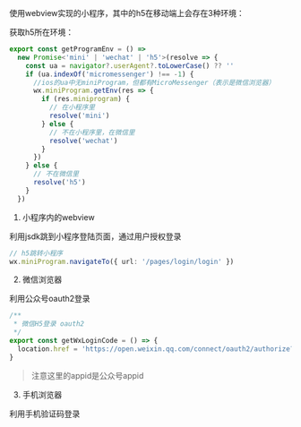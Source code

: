 使用webview实现的小程序，其中的h5在移动端上会存在3种环境：

获取h5所在环境：

```ts
export const getProgramEnv = () =>
  new Promise<'mini' | 'wechat' | 'h5'>(resolve => {
    const ua = navigator?.userAgent?.toLowerCase() ?? ''
    if (ua.indexOf('micromessenger') !== -1) {
      //ios的ua中无miniProgram，但都有MicroMessenger（表示是微信浏览器）
      wx.miniProgram.getEnv(res => {
        if (res.miniprogram) {
          // 在小程序里
          resolve('mini')
        } else {
          // 不在小程序里，在微信里
          resolve('wechat')
        }
      })
    } else {
      // 不在微信里
      resolve('h5')
    }
  })
```

1. 小程序内的webview

利用jsdk跳到小程序登陆页面，通过用户授权登录

```ts
// h5跳转小程序
wx.miniProgram.navigateTo({ url: '/pages/login/login' })
```

2. 微信浏览器

利用公众号oauth2登录

```ts
/**
 * 微信H5登录 oauth2
 */
export const getWxLoginCode = () => {
  location.href = 'https://open.weixin.qq.com/connect/oauth2/authorize?appid={appid}&redirect_uri={redirect_uri}&response_type=code&scope=snsapi_userinfo#wechat_redirect'
}
```

> 注意这里的appid是公众号appid

3. 手机浏览器

利用手机验证码登录